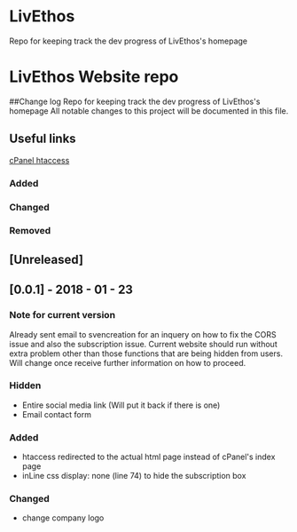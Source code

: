 # LivEthos
Repo for keeping track the dev progress of LivEthos's homepage


# LivEthos Website repo
##Change log
Repo for keeping track the dev progress of LivEthos's homepage
All notable changes to this project will be documented in this file.

## Useful links
[cPanel htaccess](https://www.inmotionhosting.com/support/website/htaccess/htaccess-change-index-page)

### Added
### Changed
### Removed


## [Unreleased]


## [0.0.1] - 2018 - 01 - 23
### Note for current version
Already sent email to svencreation for an inquery on how to fix the CORS issue and also the subscription issue. Current website should run without extra problem other than those functions that are being hidden from users. Will change once receive further information on how to proceed.

### Hidden
- Entire social media link (Will put it back if there is one)
- Email contact form

### Added
- htaccess redirected to the actual html page instead of cPanel's index page
- inLine css display: none (line 74) to hide the subscription box

### Changed
- change company logo
